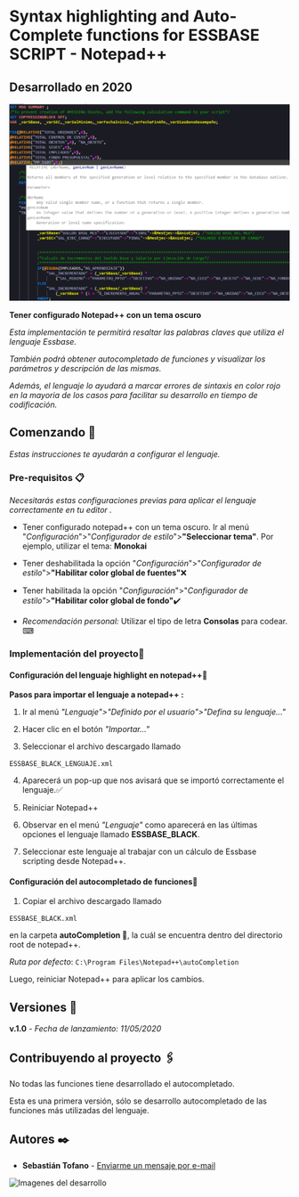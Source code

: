 # Syntax highlighting and Auto-Complete functions for ESSBASE SCRIPT - Notepad++

## Desarrollado en 2020

![Imagenes del desarrollo](https://github.com/sebastiantofano/lenguaje-essbase-notepad/blob/master/img/imagen_1.png?raw=true)

**Tener configurado Notepad++ con un tema oscuro**

_Esta implementación te permitirá resaltar las palabras claves que utiliza el lenguaje Essbase._

_También podrá obtener autocompletado de funciones y visualizar los parámetros y descripción de las mismas._
 
_Además, el lenguaje lo ayudará a marcar errores de sintaxis en color rojo en la mayoria de los casos para facilitar su desarrollo en tiempo de codificación._

## Comenzando 🚀

_Estas instrucciones te ayudarán a configurar el lenguaje._

### Pre-requisitos 📋

_Necesitarás estas configuraciones previas para aplicar el lenguaje correctamente en tu editor ._


* Tener configurado notepad++ con un tema oscuro.
Ir al menú "*Configuración*">"*Configurador de estilo*">**"Seleccionar tema"**.
Por ejemplo, utilizar el tema: **Monokai**

* Tener deshabilitada la opción "*Configuración*">"*Configurador de estilo*">**"Habilitar color global de fuentes"**❌

* Tener habilitada la opción "*Configuración*">"*Configurador de estilo"*>**"Habilitar color global de fondo"**✔️

* *Recomendación personal:* Utilizar el tipo de letra **Consolas** para codear. ⌨

### Implementación del proyecto🔧
#### Configuración del lenguaje highlight en notepad++📖

**Pasos para importar el lenguaje a notepad++ :**

1. Ir al menú *"Lenguaje">"Definido por el usuario">"Defina su lenguaje..."*

2. Hacer clic en el botón *"Importar..."*

3. Seleccionar el archivo descargado llamado 
```
ESSBASE_BLACK_LENGUAJE.xml
```

4. Aparecerá un pop-up que nos avisará que se importó correctamente el lenguaje.✅

5. Reiniciar Notepad++

6. Observar en el menú *"Lenguaje"* como aparecerá en las últimas opciones el lenguaje llamado **ESSBASE_BLACK**.

7. Seleccionar este lenguaje al trabajar con un cálculo de Essbase scripting desde Notepad++.

#### Configuración del autocompletado de funciones📖

1. Copiar el archivo descargado llamado 
```
ESSBASE_BLACK.xml
``` 
en la carpeta **autoCompletion 📁**, la cuál se encuentra dentro del directorio root de notepad++. 

*Ruta por defecto*:
```C:\Program Files\Notepad++\autoCompletion ``` 


Luego, reiniciar Notepad++ para aplicar los cambios.

## Versiones 📌
**v.1.0** - *Fecha de lanzamiento: 11/05/2020*

## Contribuyendo al proyecto 🖇️

No todas las funciones tiene desarrollado el autocompletado. 

Esta es una primera versión, sólo se desarrollo autocompletado de las funciones más utilizadas del lenguaje.


## Autores ✒️

* **Sebastián Tofano** - [Enviarme un mensaje por e-mail](mailto:sebastian.tofano@oracle.com)

![Imagenes del desarrollo](https://github.com/sebastiantofano/lenguaje-essbase-notepad/blob/master/img/imagen_2.png?raw=true)
